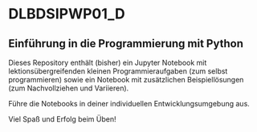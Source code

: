 # DLBDSIPWP01_D
## Einführung in die Programmierung mit Python

Dieses Repository enthält (bisher) ein Jupyter Notebook mit lektionsübergreifenden kleinen Programmieraufgaben (zum selbst programmieren) sowie ein Notebook mit zusätzlichen Beispiellösungen (zum Nachvollziehen und Variieren).

Führe die Notebooks in deiner individuellen Entwicklungsumgebung aus.

Viel Spaß und Erfolg beim Üben!
